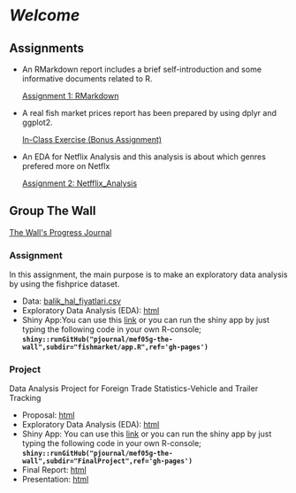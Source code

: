 # *Welcome*

## Assignments

- An RMarkdown report includes a brief self-introduction and some informative documents related to R.

    [Assignment 1: RMarkdown](Assignment_1-RMarkdown.html)

- A real fish market prices report has been prepared by using dplyr and ggplot2.

    [In-Class Exercise (Bonus Assignment)](fish_prices.html)

- An EDA for Netflix Analysis and this analysis is about which genres prefered more on Netflx

    [Assignment 2: Netfflix_Analysis](Netflix_EDA.html)



## Group The Wall
[The Wall's Progress Journal](https://github.com/pjournal/mef05g-the-wall)

### Assignment

In this assignment, the main purpose is to make an exploratory data analysis by using the fishprice dataset.

- Data: [balik_hal_fiyatlari.csv](https://github.com/pjournal/mef05g-the-wall/blob/gh-pages/fishmarket/balik_hal_fiyatlari.csv)
- Exploratory Data Analysis (EDA): [html](https://github.com/pjournal/mef05g-the-wall/blob/gh-pages/fishmarket/app.R)
- Shiny App:You can use this [link](https://thewall.shinyapps.io/fishmarket/)
    or you can run the shiny app by just typing the following code in your own R-console;
    **`shiny::runGitHub("pjournal/mef05g-the-wall",subdir="fishmarket/app.R",ref='gh-pages')`**

### Project

Data Analysis Project for Foreign Trade Statistics-Vehicle and Trailer Tracking

- Proposal: [html](https://github.com/pjournal/mef05g-the-wall/blob/gh-pages/FinalProject/project_proposal.html)
- Exploratory Data Analysis (EDA): [html](https://github.com/pjournal/mef05g-the-wall/blob/gh-pages/FinalProject/EDA_ForeignTradeStatistics.html)
- Shiny App: You can use this [link](https://thewall.shinyapps.io/ForeignTradeStatistics_ShinyApp/)
    or you can run the shiny app by just typing the following code in your own R-console;
    **`shiny::runGitHub("pjournal/mef05g-the-wall",subdir="FinalProject",ref='gh-pages')`**
- Final Report: [html](https://github.com/pjournal/mef05g-the-wall/blob/gh-pages/FinalProject/final_report.html)
- Presentation: [html](https://github.com/pjournal/mef05g-the-wall/blob/gh-pages/FinalProject/presentation.html)
